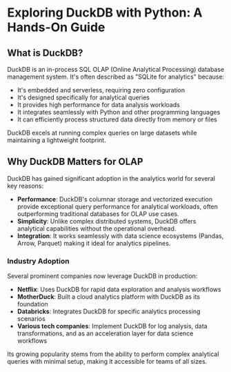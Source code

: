 # Exploring DuckDB with Python: A Hands-On Guide

## What is DuckDB?

DuckDB is an in-process SQL OLAP (Online Analytical Processing) database management system. It's often described as "SQLite for analytics" because:

- It's embedded and serverless, requiring zero configuration
- It's designed specifically for analytical queries
- It provides high performance for data analysis workloads
- It integrates seamlessly with Python and other programming languages
- It can efficiently process structured data directly from memory or files

DuckDB excels at running complex queries on large datasets while maintaining a lightweight footprint.

## Why DuckDB Matters for OLAP

DuckDB has gained significant adoption in the analytics world for several key reasons:

- **Performance**: DuckDB's columnar storage and vectorized execution provide exceptional query performance for analytical workloads, often outperforming traditional databases for OLAP use cases.
- **Simplicity**: Unlike complex distributed systems, DuckDB offers analytical capabilities without the operational overhead.
- **Integration**: It works seamlessly with data science ecosystems (Pandas, Arrow, Parquet) making it ideal for analytics pipelines.

### Industry Adoption

Several prominent companies now leverage DuckDB in production:

- **Netflix**: Uses DuckDB for rapid data exploration and analysis workflows
- **MotherDuck**: Built a cloud analytics platform with DuckDB as its foundation
- **Databricks**: Integrates DuckDB for specific analytics processing scenarios
- **Various tech companies**: Implement DuckDB for log analysis, data transformations, and as an acceleration layer for data science workflows

Its growing popularity stems from the ability to perform complex analytical queries with minimal setup, making it accessible for teams of all sizes.